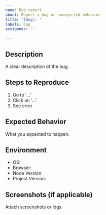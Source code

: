 ```yaml
---
name: Bug report
about: Report a bug or unexpected behavior
title: "[Bug]: "
labels: bug
assignees: ''

---
```


## Description

A clear description of the bug.

## Steps to Reproduce

1. Go to '...'
2. Click on '...'
3. See error

## Expected Behavior

What you expected to happen.

## Environment

- OS:
- Browser:
- Node Version:
- Project Version:

## Screenshots (if applicable)

Attach screenshots or logs.
